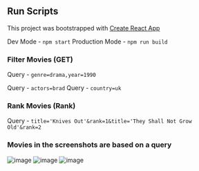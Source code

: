 ## Run Scripts
This project was bootstrapped with [Create React App](https://github.com/facebook/create-react-app)

Dev Mode - `npm start`
Production Mode - `npm run build`

### Filter Movies (GET)
 Query - `genre=drama,year=1990`
 
 Query - `actors=brad`
 Query - `country=uk`


### Rank Movies (Rank)
Query - `title='Knives Out'&rank=1&title='They Shall Not Grow Old'&rank=2`

### Movies in the screenshots are based on a query
![image](https://github.com/tmbalagan/react-movie-dashboard/assets/23442723/d2095e13-4161-4ad3-8dc5-c0812964480d)
![image](https://github.com/tmbalagan/react-movie-dashboard/assets/23442723/fc4381d9-2c74-493e-99c3-40bc62c9149c)
![image](https://github.com/tmbalagan/react-movie-dashboard/assets/23442723/58111a72-1492-4cb5-b9be-9643c4fd2239)




